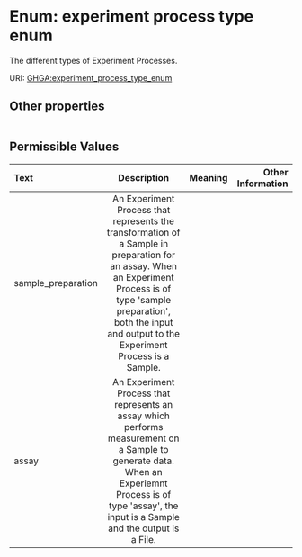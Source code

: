 
# Enum: experiment process type enum


The different types of Experiment Processes.

URI: [GHGA:experiment_process_type_enum](https://w3id.org/GHGA/experiment_process_type_enum)


## Other properties

|  |  |  |
| --- | --- | --- |

## Permissible Values

| Text | Description | Meaning | Other Information |
| :--- | :---: | :---: | ---: |
| sample_preparation | An Experiment Process that represents the transformation of a Sample in preparation for an assay. When an Experiment Process is of type 'sample preparation', both the input and output to the Experiment Process is a Sample. |  |  |
| assay | An Experiment Process that represents an assay which performs measurement on a Sample to generate data. When an Experiemnt Process is of type 'assay', the input is a Sample and the output is a File. |  |  |

